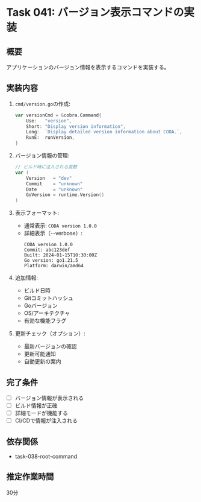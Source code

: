 # Task 041: バージョン表示コマンドの実装

## 概要
アプリケーションのバージョン情報を表示するコマンドを実装する。

## 実装内容
1. `cmd/version.go`の作成:
   ```go
   var versionCmd = &cobra.Command{
       Use:   "version",
       Short: "Display version information",
       Long:  `Display detailed version information about CODA.`,
       RunE:  runVersion,
   }
   ```

2. バージョン情報の管理:
   ```go
   // ビルド時に注入される変数
   var (
       Version   = "dev"
       Commit    = "unknown"
       Date      = "unknown"
       GoVersion = runtime.Version()
   )
   ```

3. 表示フォーマット:
   - 通常表示: `CODA version 1.0.0`
   - 詳細表示（--verbose）:
     ```
     CODA version 1.0.0
     Commit: abc123def
     Built: 2024-01-15T10:30:00Z
     Go version: go1.21.5
     Platform: darwin/amd64
     ```

4. 追加情報:
   - ビルド日時
   - Gitコミットハッシュ
   - Goバージョン
   - OS/アーキテクチャ
   - 有効な機能フラグ

5. 更新チェック（オプション）:
   - 最新バージョンの確認
   - 更新可能通知
   - 自動更新の案内

## 完了条件
- [ ] バージョン情報が表示される
- [ ] ビルド情報が正確
- [ ] 詳細モードが機能する
- [ ] CI/CDで情報が注入される

## 依存関係
- task-038-root-command

## 推定作業時間
30分